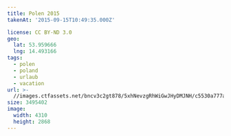 ```yaml
---
title: Polen 2015
takenAt: '2015-09-15T10:49:35.000Z'

license: CC BY-ND 3.0
geo:
  lat: 53.959666
  lng: 14.493166
tags:
  - polen
  - poland
  - urlaub
  - vacation
url: >-
  //images.ctfassets.net/bncv3c2gt878/5xhNevzgRhWiGwJHyDMJNH/c5530a777af042ea05ffef8e62018adc/polen-2015_25862750301_o
size: 3495402
image:
  width: 4310
  height: 2868
---
```

